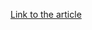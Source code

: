 [Link to the article](https://www.akamai.com/blog/security/entering-the-gift-shop-attacks-on-commerce)
